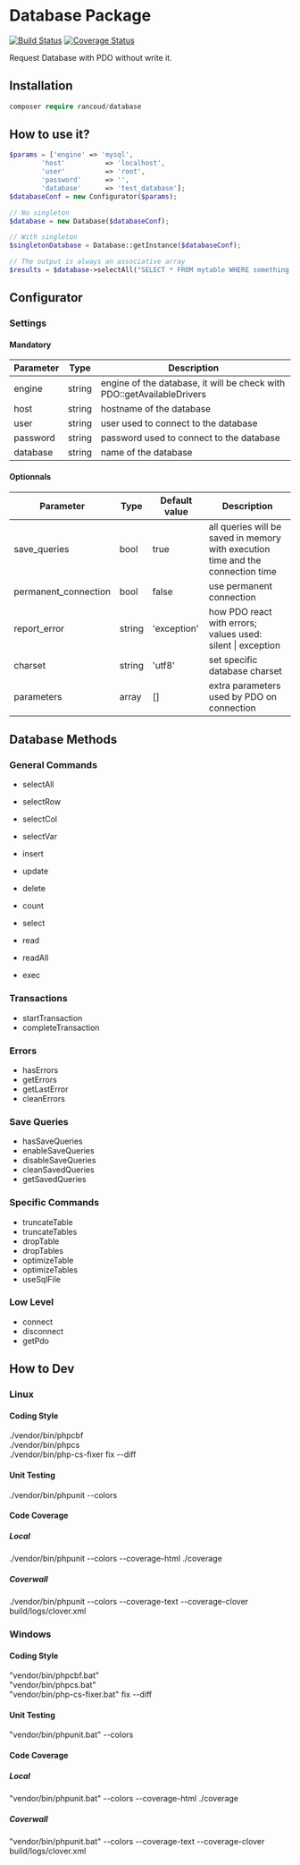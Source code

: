 # Database Package

[![Build Status](https://travis-ci.org/rancoud/Database.svg?branch=fix-better-exception)](https://travis-ci.org/rancoud/Database) [![Coverage Status](https://coveralls.io/repos/github/rancoud/Database/badge.svg?branch=fix-better-exception)](https://coveralls.io/github/rancoud/Database?branch=fix-better-exception)

Request Database with PDO without write it.  

## Installation
```php
composer require rancoud/database
```

## How to use it?
```php
$params = ['engine' => 'mysql',
        'host'          => 'localhost',
        'user'          => 'root',
        'password'      => '',
        'database'      => 'test_database'];
$databaseConf = new Configurator($params);

// No singleton
$database = new Database($databaseConf);

// With singleton
$singletonDatabase = Database::getInstance($databaseConf);

// The output is always an associative array
$results = $database->selectAll("SELECT * FROM mytable WHERE something > :thing", ['thing' => 5]);
```

## Configurator
### Settings
#### Mandatory
| Parameter | Type | Description |
| --- | --- | --- |
| engine | string | engine of the database, it will be check with PDO::getAvailableDrivers |
| host | string | hostname of the database |
| user | string | user used to connect to the database |
| password | string | password used to connect to the database |
| database | string | name of the database |

#### Optionnals
| Parameter | Type | Default value | Description |
| --- | --- | --- | --- |
| save_queries | bool | true | all queries will be saved in memory with execution time and the connection time |
| permanent_connection | bool | false | use permanent connection |
| report_error | string | 'exception' | how PDO react with errors; values used: silent \| exception |
| charset | string | 'utf8' | set specific database charset |
| parameters | array | [] | extra parameters used by PDO on connection |

## Database Methods
### General Commands
* selectAll  
* selectRow  
* selectCol  
* selectVar  

* insert  
* update  
* delete  
* count  

* select  
* read  
* readAll  
* exec  

### Transactions
* startTransaction  
* completeTransaction  

### Errors
* hasErrors  
* getErrors  
* getLastError  
* cleanErrors  

### Save Queries
* hasSaveQueries  
* enableSaveQueries  
* disableSaveQueries  
* cleanSavedQueries  
* getSavedQueries  

### Specific Commands
* truncateTable  
* truncateTables  
* dropTable  
* dropTables  
* optimizeTable  
* optimizeTables  
* useSqlFile  

### Low Level
* connect  
* disconnect  
* getPdo  

## How to Dev
### Linux
#### Coding Style
./vendor/bin/phpcbf  
./vendor/bin/phpcs  
./vendor/bin/php-cs-fixer fix --diff  

#### Unit Testing
./vendor/bin/phpunit --colors  

#### Code Coverage
##### Local
./vendor/bin/phpunit --colors --coverage-html ./coverage
##### Coverwall
./vendor/bin/phpunit --colors --coverage-text --coverage-clover build/logs/clover.xml  

### Windows
#### Coding Style
"vendor/bin/phpcbf.bat"  
"vendor/bin/phpcs.bat"  
"vendor/bin/php-cs-fixer.bat" fix --diff   

#### Unit Testing
"vendor/bin/phpunit.bat" --colors  
  
#### Code Coverage
##### Local
"vendor/bin/phpunit.bat" --colors --coverage-html ./coverage

##### Coverwall
"vendor/bin/phpunit.bat" --colors --coverage-text --coverage-clover build/logs/clover.xml  